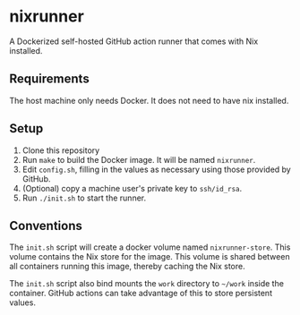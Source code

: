 nixrunner
=========

A Dockerized self-hosted GitHub action runner that comes with Nix installed.

Requirements
------------
The host machine only needs Docker. It does not need to have nix installed.


Setup
-----

1. Clone this repository
2. Run `make` to build the Docker image. It will be named `nixrunner`.
3. Edit `config.sh`, filling in the values as necessary using those provided by GitHub.
4. (Optional) copy a machine user's private key to `ssh/id_rsa`.
5. Run `./init.sh` to start the runner.


Conventions
-----------

The `init.sh` script will create a docker volume named `nixrunner-store`. This volume
contains the Nix store for the image. This volume is shared between all containers running this
image, thereby caching the Nix store.

The `init.sh` script also bind mounts the `work` directory to `~/work` inside the
container. GitHub actions can take advantage of this to store persistent values.
